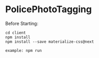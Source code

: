 # PolicePhotoTagging
Before Starting:
```
cd client
npm install
npm install --save materialize-css@next
```

```
example: npm run
```

